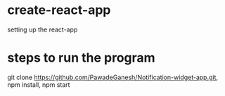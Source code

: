 # create-react-app
setting up the react-app

# steps to run the program
  
  git clone https://github.com/PawadeGanesh/Notification-widget-app.git, 
  npm install, 
  npm start
